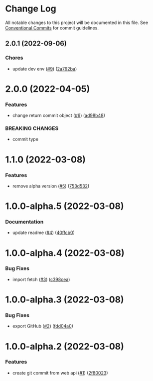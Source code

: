 # Change Log

All notable changes to this project will be documented in this file.
See [Conventional Commits](https://conventionalcommits.org) for commit guidelines.

<a name="2.0.1"></a>

## 2.0.1 (2022-09-06)

### Chores

- update dev env ([#9](https://github.com/Himenon/github-api-create-commit/issues/9)) ([2a792ba](https://github.com/Himenon/github-api-create-commit/commit/2a792ba))

<a name="2.0.0"></a>

# 2.0.0 (2022-04-05)

### Features

- change return commit object ([#6](https://github.com/Himenon/github-api-create-commit/issues/6)) ([ad98b48](https://github.com/Himenon/github-api-create-commit/commit/ad98b48))

### BREAKING CHANGES

- commit type

<a name="1.1.0"></a>

# 1.1.0 (2022-03-08)

### Features

- remove alpha version ([#5](https://github.com/Himenon/github-api-create-commit/issues/5)) ([753d532](https://github.com/Himenon/github-api-create-commit/commit/753d532))

<a name="1.0.0-alpha.5"></a>

# 1.0.0-alpha.5 (2022-03-08)

### Documentation

- update readme ([#4](https://github.com/Himenon/github-api-create-commit/issues/4)) ([40ffcb0](https://github.com/Himenon/github-api-create-commit/commit/40ffcb0))

<a name="1.0.0-alpha.4"></a>

# 1.0.0-alpha.4 (2022-03-08)

### Bug Fixes

- import fetch ([#3](https://github.com/Himenon/github-api-create-commit/issues/3)) ([c398cea](https://github.com/Himenon/github-api-create-commit/commit/c398cea))

<a name="1.0.0-alpha.3"></a>

# 1.0.0-alpha.3 (2022-03-08)

### Bug Fixes

- export GitHub ([#2](https://github.com/Himenon/github-api-create-commit/issues/2)) ([fdd04a0](https://github.com/Himenon/github-api-create-commit/commit/fdd04a0))

<a name="1.0.0-alpha.2"></a>

# 1.0.0-alpha.2 (2022-03-08)

### Features

- create git commit from web api ([#1](https://github.com/Himenon/github-api-create-commit/issues/1)) ([2f80023](https://github.com/Himenon/github-api-create-commit/commit/2f80023))
